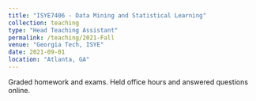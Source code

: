 ```yaml
---
title: "ISYE7406 - Data Mining and Statistical Learning"
collection: teaching
type: "Head Teaching Assistant"
permalink: /teaching/2021-Fall
venue: "Georgia Tech, ISYE"
date: 2021-09-01
location: "Atlanta, GA"
---
```


Graded homework and exams. Held office hours and answered questions online.
